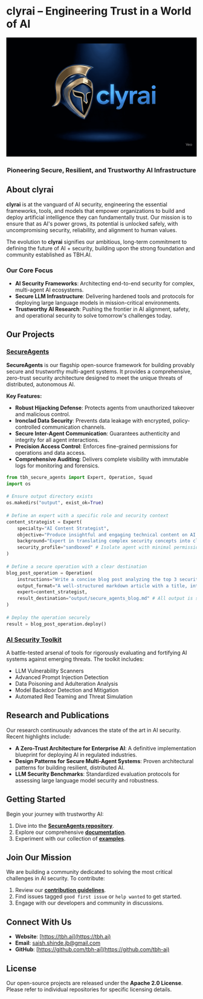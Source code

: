 # clyrai  – Engineering Trust in a World of AI

<div align="center">
  <img width="618" alt="clyrai - Engineering Trustworthy AI Infrastructure" src="https://raw.githubusercontent.com/clyrai/.github/refs/heads/main/pixelcut-export-2.png" /> 
  <h3>Pioneering Secure, Resilient, and Trustworthy AI Infrastructure</h3>
</div>

## About clyrai

**clyrai**  is at the vanguard of AI security, engineering the essential frameworks, tools, and models that empower organizations to build and deploy artificial intelligence they can fundamentally trust. Our mission is to ensure that as AI's power grows, its potential is unlocked safely, with uncompromising security, reliability, and alignment to human values.

The evolution to **clyrai** signifies our ambitious, long-term commitment to defining the future of AI + security, building upon the strong foundation and community established as TBH.AI.

### Our Core Focus

*   **AI Security Frameworks**: Architecting end-to-end security for complex, multi-agent AI ecosystems.
*   **Secure LLM Infrastructure**: Delivering hardened tools and protocols for deploying large language models in mission-critical environments.
*   **Trustworthy AI Research**: Pushing the frontier in AI alignment, safety, and operational security to solve tomorrow's challenges today.

## Our Projects

### [SecureAgents](https://github.com/tbh-ai/SecureAgents)

**SecureAgents** is our flagship open-source framework for building provably secure and trustworthy multi-agent systems. It provides a comprehensive, zero-trust security architecture designed to meet the unique threats of distributed, autonomous AI.

**Key Features:**
*   **Robust Hijacking Defense**: Protects agents from unauthorized takeover and malicious control.
*   **Ironclad Data Security**: Prevents data leakage with encrypted, policy-controlled communication channels.
*   **Secure Inter-Agent Communication**: Guarantees authenticity and integrity for all agent interactions.
*   **Precision Access Control**: Enforces fine-grained permissions for operations and data access.
*   **Comprehensive Auditing**: Delivers complete visibility with immutable logs for monitoring and forensics.

```python
from tbh_secure_agents import Expert, Operation, Squad
import os

# Ensure output directory exists
os.makedirs("output", exist_ok=True)

# Define an expert with a specific role and security context
content_strategist = Expert(
    specialty="AI Content Strategist",
    objective="Produce insightful and engaging technical content on AI security.",
    background="Expert in translating complex security concepts into clear, compelling narratives.",
    security_profile="sandboxed" # Isolate agent with minimal permissions
)

# Define a secure operation with a clear destination
blog_post_operation = Operation(
    instructions="Write a concise blog post analyzing the top 3 security risks in multi-agent systems.",
    output_format="A well-structured markdown article with a title, introduction, key points, and a forward-looking conclusion.",
    expert=content_strategist,
    result_destination="output/secure_agents_blog.md" # All output is sandboxed to this file
)

# Deploy the operation securely
result = blog_post_operation.deploy()
```

### [AI Security Toolkit](https://github.com/tbh-ai/ai-security-toolkit)

A battle-tested arsenal of tools for rigorously evaluating and fortifying AI systems against emerging threats. The toolkit includes:
*   LLM Vulnerability Scanners
*   Advanced Prompt Injection Detection
*   Data Poisoning and Adulteration Analysis
*   Model Backdoor Detection and Mitigation
*   Automated Red Teaming and Threat Simulation

## Research and Publications

Our research continuously advances the state of the art in AI security. Recent highlights include:
*   **A Zero-Trust Architecture for Enterprise AI**: A definitive implementation blueprint for deploying AI in regulated industries.
*   **Design Patterns for Secure Multi-Agent Systems**: Proven architectural patterns for building resilient, distributed AI.
*   **LLM Security Benchmarks**: Standardized evaluation protocols for assessing large language model security and robustness.

## Getting Started

Begin your journey with trustworthy AI:
1.  Dive into the **[SecureAgents repository](https://github.com/tbh-ai/SecureAgents)**.
2.  Explore our comprehensive **[documentation](https://tbh-ai.github.io/SecureAgents/)**.
3.  Experiment with our collection of **[examples](https://github.com/tbh-ai/SecureAgents/tree/main/examples)**.

## Join Our Mission

We are building a community dedicated to solving the most critical challenges in AI security. To contribute:
1.  Review our **[contribution guidelines](https://github.com/tbh-ai/SecureAgents/blob/main/CONTRIBUTING.md)**.
2.  Find issues tagged `good first issue` or `help wanted` to get started.
3.  Engage with our developers and community in discussions.

## Connect With Us

*   **Website**: [https://tbh.ai](https://tbh.ai)
*   **Email**: [saish.shinde.jb@gmail.com](mailto:saish.shinde.jb@gmail.com)
*   **GitHub**: [https://github.com/tbh-ai](https://github.com/tbh-ai)

## License

Our open-source projects are released under the **Apache 2.0 License**. Please refer to individual repositories for specific licensing details.



